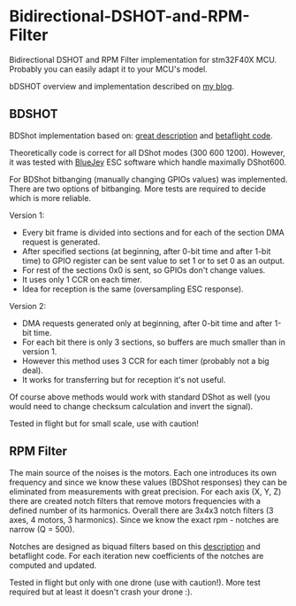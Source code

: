 # Bidirectional-DSHOT-and-RPM-Filter

Bidirectional DSHOT and RPM Filter implementation for stm32F40X MCU.
Probably you can easily adapt it to your MCU's model. 

bDSHOT overview and implementation described on [my blog](https://symonb.github.io/docs/drone/ESC/ESC_prot_impl_2_2).

## BDSHOT

BDShot implementation based on: [great description](https://brushlesswhoop.com/dshot-and-bidirectional-dshot/) and [betaflight code](https://github.com/betaflight/betaflight/tree/master/src/main/drivers).

Theoretically code is correct for all DShot modes (300 600 1200). However, it was tested with [BlueJey](https://github.com/mathiasvr/bluejay) ESC software which handle maximally DShot600.

For BDShot bitbanging (manually changing GPIOs values) was implemented. There are two options of bitbanging. More tests are required to decide which is more reliable.

Version 1:

- Every bit frame is divided into sections and for each of the section DMA request is generated.
- After specified sections (at beginning, after 0-bit time and after 1-bit time) to GPIO register can be sent value to set 1 or to set 0 as an output.
- For rest of the sections 0x0 is sent, so GPIOs don't change values.
- It uses only 1 CCR on each timer.
- Idea for reception is the same (oversampling ESC response).

Version 2:

- DMA requests generated only at beginning, after 0-bit time and after 1-bit time.
- For each bit there is only 3 sections, so buffers are much smaller than in version 1.
- However this method uses 3 CCR for each timer (probably not a big deal).
- It works for transferring but for reception it's not useful.

Of course above methods would work with standard DShot as well (you would need to change checksum calculation and invert the signal).

Tested in flight but for small scale, use with caution!

## RPM Filter

The main source of the noises is the motors. Each one introduces its own frequency and since we know these values (BDShot responses) they can be eliminated from measurements with great precision.
For each axis (X, Y, Z) there are created notch filters that remove motors frequencies with a defined number of its harmonics.
Overall there are 3x4x3 notch filters (3 axes, 4 motors, 3 harmonics).
Since we know the exact rpm - notches are narrow (Q = 500).

Notches are designed as biquad filters based on this [description](http://shepazu.github.io/Audio-EQ-Cookbook/audio-eq-cookbook.html) and betaflight code. For each iteration new coefficients of the notches are computed and updated.

Tested in flight but only with one drone (use with caution!). More test required but at least it doesn't crash your drone :).
